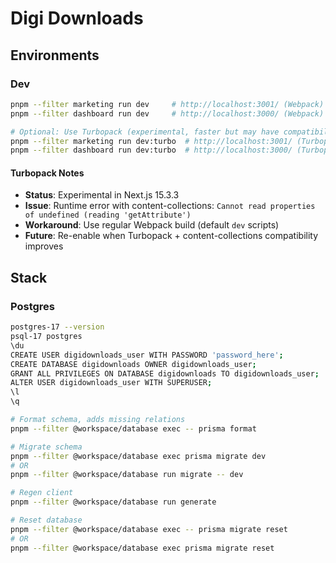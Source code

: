 # Digi Downloads

## Environments

### Dev

```bash
pnpm --filter marketing run dev     # http://localhost:3001/ (Webpack)
pnpm --filter dashboard run dev     # http://localhost:3000/ (Webpack)

# Optional: Use Turbopack (experimental, faster but may have compatibility issues)
pnpm --filter marketing run dev:turbo  # http://localhost:3001/ (Turbopack)
pnpm --filter dashboard run dev:turbo  # http://localhost:3000/ (Turbopack)
```

#### Turbopack Notes
- **Status**: Experimental in Next.js 15.3.3
- **Issue**: Runtime error with content-collections: `Cannot read properties of undefined (reading 'getAttribute')`
- **Workaround**: Use regular Webpack build (default `dev` scripts)
- **Future**: Re-enable when Turbopack + content-collections compatibility improves

## Stack

### Postgres

```bash
postgres-17 --version
psql-17 postgres
\du
CREATE USER digidownloads_user WITH PASSWORD 'password_here';
CREATE DATABASE digidownloads OWNER digidownloads_user;
GRANT ALL PRIVILEGES ON DATABASE digidownloads TO digidownloads_user;
ALTER USER digidownloads_user WITH SUPERUSER;
\l
\q

# Format schema, adds missing relations
pnpm --filter @workspace/database exec -- prisma format

# Migrate schema
pnpm --filter @workspace/database exec prisma migrate dev
# OR
pnpm --filter @workspace/database run migrate -- dev

# Regen client
pnpm --filter @workspace/database run generate

# Reset database
pnpm --filter @workspace/database exec -- prisma migrate reset
# OR
pnpm --filter @workspace/database exec prisma migrate reset

```
